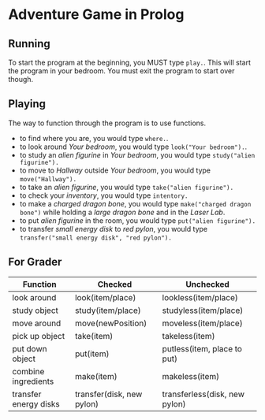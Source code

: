 # Adventure Game in Prolog

## Running
To start the program at the beginning, you MUST type `play.`. This will start the program in your bedroom. You must exit the program to start over though.

## Playing

The way to function through the program is to use functions.
* to find where you are, you would type `where.`.
* to look around *Your bedroom*, you would type `look("Your bedroom").`.
* to study an *alien figurine* in *Your bedroom*, you would type `study("alien figurine").`
* to move to *Hallway* outside *Your bedroom*, you would type `move("Hallway").`
* to take an *alien figurine*, you would type `take("alien figurine").`
* to check your *inventory*, you would type `intentory.`
* to make a *charged dragon bone*, you would type `make("charged dragon bone")` while holding a *large dragon bone* and in the *Laser Lab*.
* to put *alien figurine* in the room, you would type `put("alien figurine").`
* to transfer *small energy disk* to *red pylon*, you would type `transfer("small energy disk", "red pylon").`


## For Grader

Function        | Checked   | Unchecked 
---             | ---       | ---
look around     | look(item/place)    | lookless(item/place)
study object    | study(item/place)    | studyless(item/place)
move around     | move(newPosition)    | moveless(item/place)
pick up object  | take(item)    | takeless(item)
put down object | put(item)       | putless(item, place to put)
combine ingredients | make(item)  | makeless(item)
transfer energy disks | transfer(disk, new pylon) | transferless(disk, new pylon)

